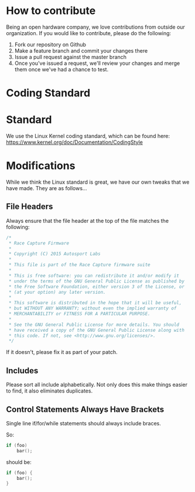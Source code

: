 How to contribute
=================

Being an open hardware company, we love contributions from outside our
organization.   If you would like to contribute, please do the
following:

1. Fork our repository on Github
2. Make a feature branch and commit your changes there
3. Issue a pull request against the master branch
4. Once you've issued a request, we'll review your changes and merge
   them once we've had a chance to test.


Coding Standard
===============

# Standard

We use the Linux Kernel coding standard, which can be found here:
https://www.kernel.org/doc/Documentation/CodingStyle

# Modifications

While we think the Linux standard is great, we have our own tweaks
that we have made.  They are as follows...

## File Headers

Always ensure that the file header at the top of the file matches the
following:

```C
/*
 * Race Capture Firmware
 *
 * Copyright (C) 2015 Autosport Labs
 *
 * This file is part of the Race Capture firmware suite
 *
 * This is free software: you can redistribute it and/or modify it
 * under the terms of the GNU General Public License as published by
 * the Free Software Foundation, either version 3 of the License, or
 * (at your option) any later version.
 *
 * This software is distributed in the hope that it will be useful,
 * but WITHOUT ANY WARRANTY; without even the implied warranty of
 * MERCHANTABILITY or FITNESS FOR A PARTICULAR PURPOSE.
 *
 * See the GNU General Public License for more details. You should
 * have received a copy of the GNU General Public License along with
 * this code. If not, see <http://www.gnu.org/licenses/>.
 */
```

If it doesn't, please fix it as part of your patch.

## Includes

Please sort all include alphabetically.  Not only does this make things
easier to find, it also eliminates duplicates.

## Control Statements Always Have Brackets

Single line if/for/while statements should
always include braces.

So:

```C
if (foo)
	bar();
```

should be:

```C
if (foo) {
	bar();
}
```
